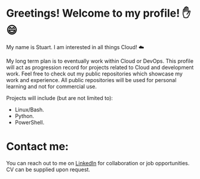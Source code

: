 # Greetings! Welcome to my profile! ✋ 😄

My name is Stuart. I am interested in all things Cloud! ☁️

My long term plan is to eventually work within Cloud or DevOps. This profile will act as progression record for projects related to Cloud and development work. Feel free to check out my public repositories which showcase my work and experience. All public repositories will be used for personal learning and not for commercial use.

Projects will include (but are not limited to):
- Linux/Bash.
- Python.
- PowerShell.

# Contact me:
You can reach out to me on <a href="https://www.linkedin.com/in/stuart-munn-ba6285165/">LinkedIn</a> for collaboration or job opportunities. CV can be supplied upon request.
